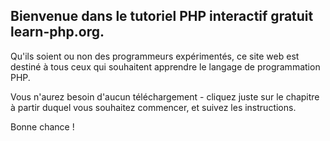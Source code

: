 ## Bienvenue dans le tutoriel PHP interactif gratuit learn-php.org.

Qu'ils soient ou non des programmeurs expérimentés, ce site web est destiné à tous ceux qui souhaitent apprendre le langage de programmation PHP.

Vous n'aurez besoin d'aucun téléchargement - cliquez juste sur le chapitre à partir duquel vous souhaitez commencer, et suivez les instructions.

Bonne chance !